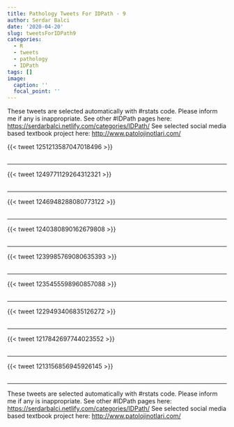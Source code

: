 ```yaml
---
title: Pathology Tweets For IDPath - 9
author: Serdar Balci
date: '2020-04-20'
slug: tweetsForIDPath9
categories:
  - R
  - tweets
  - pathology
  - IDPath
tags: []
image:
  caption: ''
  focal_point: ''
---
```



These tweets are selected automatically with #rstats code. Please inform me if any is inappropriate.
See other #IDPath pages here: https://serdarbalci.netlify.com/categories/IDPath/ 
See selected social media based textbook project here: http://www.patolojinotlari.com/

{{< tweet 1251213587047018496 >}}
<br>
<br>
<hr>
{{< tweet 1249771129264312321 >}}
<br>
<br>
<hr>
{{< tweet 1246948288080773122 >}}
<br>
<br>
<hr>
{{< tweet 1240380890162679808 >}}
<br>
<br>
<hr>
{{< tweet 1239985769080635393 >}}
<br>
<br>
<hr>
{{< tweet 1235455598960857088 >}}
<br>
<br>
<hr>
{{< tweet 1229493406835126272 >}}
<br>
<br>
<hr>
{{< tweet 1217842697744023552 >}}
<br>
<br>
<hr>
{{< tweet 1213156856945926145 >}}
<br>
<br>
<hr>


These tweets are selected automatically with #rstats code. Please inform me if any is inappropriate.
See other #IDPath pages here: https://serdarbalci.netlify.com/categories/IDPath/ 
See selected social media based textbook project here: http://www.patolojinotlari.com/

